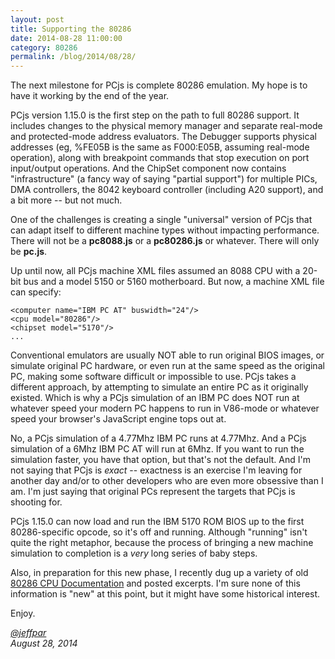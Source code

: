 ```yaml
---
layout: post
title: Supporting the 80286
date: 2014-08-28 11:00:00
category: 80286
permalink: /blog/2014/08/28/
---
```


The next milestone for PCjs is complete 80286 emulation.  My hope is to have it working by the end of the year.

PCjs version 1.15.0 is the first step on the path to full 80286 support.  It includes changes to the physical
memory manager and separate real-mode and protected-mode address evaluators.  The Debugger supports physical
addresses (eg, %FE05B is the same as F000:E05B, assuming real-mode operation), along with breakpoint commands that
stop execution on port input/output operations.  And the ChipSet component now contains "infrastructure" (a
fancy way of saying "partial support") for multiple PICs, DMA controllers, the 8042 keyboard controller (including
A20 support), and a bit more -- but not much.

One of the challenges is creating a single "universal" version of PCjs that can adapt itself to different machine
types without impacting performance.  There will not be a **pc8088.js** or a **pc80286.js** or whatever.  There will
only be **pc.js**.

Up until now, all PCjs machine XML files assumed an 8088 CPU with a 20-bit bus and a model 5150 or 5160 motherboard.
But now, a machine XML file can specify:

	<computer name="IBM PC AT" buswidth="24"/>
    <cpu model="80286"/>
    <chipset model="5170"/>
	...
	
Conventional emulators are usually NOT able to run original BIOS images, or simulate original PC hardware,
or even run at the same speed as the original PC, making some software difficult or impossible to use.  PCjs takes a
different approach, by attempting to simulate an entire PC as it originally existed.  Which is why a PCjs simulation
of an IBM PC does NOT run at whatever speed your modern PC happens to run in V86-mode or whatever speed your
browser's JavaScript engine tops out at.

No, a PCjs simulation of a 4.77Mhz IBM PC runs at 4.77Mhz.  And a PCjs simulation of a 6Mhz IBM PC AT will run at
6Mhz.  If you want to run the simulation faster, you have that option, but that's not the default.  And I'm not saying
that PCjs is *exact* -- exactness is an exercise I'm leaving for another day and/or to other developers who are even
more obsessive than I am.  I'm just saying that original PCs represent the targets that PCjs is shooting for.

PCjs 1.15.0 can now load and run the IBM 5170 ROM BIOS up to the first 80286-specific opcode, so it's off and running.
Although "running" isn't quite the right metaphor, because the process of bringing a new machine simulation to
completion is a *very* long series of baby steps.

Also, in preparation for this new phase, I recently dug up a variety of old [80286 CPU Documentation](/pubs/pc/reference/intel/80286/)
and posted excerpts.  I'm sure none of this information is "new" at this point, but it might have some historical interest.

Enjoy.
 
*[@jeffpar](http://twitter.com/jeffpar)*  
*August 28, 2014*
